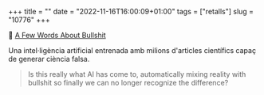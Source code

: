 +++
title = ""
date = "2022-11-16T16:00:09+01:00"
tags = ["retalls"]
slug = "10776"
+++

📎 [A Few Words About Bullshit](https://garymarcus.substack.com/p/a-few-words-about-bullshit)

Una intel·ligència artificial entrenada amb milions d'articles científics capaç de generar ciència falsa.

> Is this really what AI has come to, automatically mixing reality with bullshit so finally we can no longer recognize the difference?
